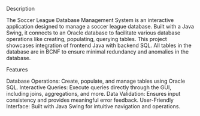 Description

The Soccer League Database Management System is an interactive application designed to manage a soccer league database. Built with a Java Swing, it connects to an Oracle database to facilitate various database operations like creating, populating, querying tables. This project showcases integration of frontend Java with backend SQL. All tables in the database are in BCNF to ensure minimal redundancy and  anomalies in the database.

Features

Database Operations: Create, populate, and manage tables using Oracle SQL.
Interactive Queries: Execute queries directly through the GUI, including joins, aggregations, and more.
Data Validation: Ensures input consistency and provides meaningful error feedback.
User-Friendly Interface: Built with Java Swing for intuitive navigation and operations.

